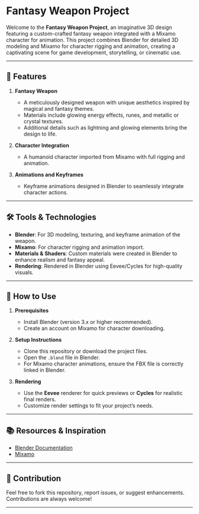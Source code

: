 
# Fantasy Weapon Project

Welcome to the **Fantasy Weapon Project**, an imaginative 3D design featuring a custom-crafted fantasy weapon integrated with a Mixamo character for animation. This project combines Blender for detailed 3D modeling and Mixamo for character rigging and animation, creating a captivating scene for game development, storytelling, or cinematic use.

---

## 🌟 Features

1. **Fantasy Weapon**  
   - A meticulously designed weapon with unique aesthetics inspired by magical and fantasy themes.  
   - Materials include glowing energy effects, runes, and metallic or crystal textures.  
   - Additional details such as lightning and glowing elements bring the design to life.

2. **Character Integration**  
   - A humanoid character imported from Mixamo with full rigging and animation.  
 

3. **Animations and Keyframes**  
   - Keyframe animations designed in Blender to seamlessly integrate character actions.

---

## 🛠 Tools & Technologies

- **Blender**: For 3D modeling, texturing, and keyframe animation of the weapon.  
- **Mixamo**: For character rigging and animation import.  
- **Materials & Shaders**: Custom materials were created in Blender to enhance realism and fantasy appeal.  
- **Rendering**: Rendered in Blender using Eevee/Cycles for high-quality visuals.

---

## 🚀 How to Use

1. **Prerequisites**  
   - Install Blender (version 3.x or higher recommended).  
   - Create an account on Mixamo for character downloading.  

2. **Setup Instructions**  
   - Clone this repository or download the project files.  
   - Open the `.blend` file in Blender.  
   - For Mixamo character animations, ensure the FBX file is correctly linked in Blender.  

3. **Rendering**  
   - Use the **Eevee** renderer for quick previews or **Cycles** for realistic final renders.  
   - Customize render settings to fit your project’s needs.  

---

## 📚 Resources & Inspiration

- [Blender Documentation](https://docs.blender.org/)  
- [Mixamo](https://www.mixamo.com/)  

---

## 🤝 Contribution

Feel free to fork this repository, report issues, or suggest enhancements. Contributions are always welcome!  

--- 

